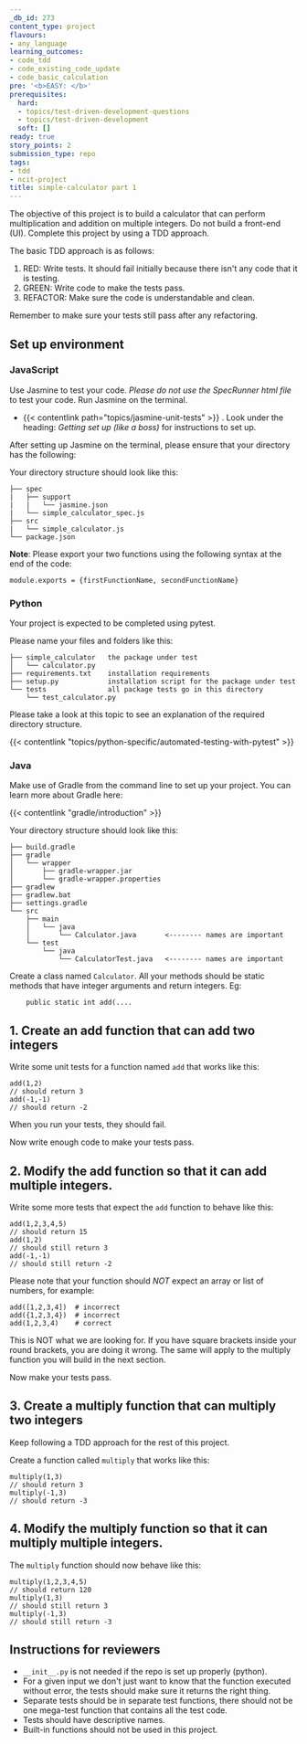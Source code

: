 ```yaml
---
_db_id: 273
content_type: project
flavours:
- any_language
learning_outcomes:
- code_tdd
- code_existing_code_update
- code_basic_calculation
pre: '<b>EASY: </b>'
prerequisites:
  hard:
  - topics/test-driven-development-questions
  - topics/test-driven-development
  soft: []
ready: true
story_points: 2
submission_type: repo
tags:
- tdd
- ncit-project
title: simple-calculator part 1
---
```


The objective of this project is to build a calculator that can perform multiplication and addition on multiple integers. Do not build a front-end (UI). Complete this project by using a TDD approach.

The basic TDD approach is as follows:

1. RED: Write tests. It should fail initially because there isn't any code that it is testing.
2. GREEN: Write code to make the tests pass.
3. REFACTOR: Make sure the code is understandable and clean.

Remember to make sure your tests still pass after any refactoring.

## Set up environment

### JavaScript

Use Jasmine to test your code. _Please do not use the SpecRunner html file_ to test your code. Run Jasmine on the terminal.

- {{< contentlink path="topics/jasmine-unit-tests" >}} . Look under the heading: _Getting set up (like a boss)_ for instructions to set up.

After setting up Jasmine on the terminal, please ensure that your directory has the following:

Your directory structure should look like this:

```
├── spec
|   ├── support
|   |   └── jasmine.json
|   └── simple_calculator_spec.js
├── src
|   └── simple_calculator.js
└── package.json
```

**Note**: Please export your two functions using the following syntax at the end of the code:

```
module.exports = {firstFunctionName, secondFunctionName}
```

### Python

Your project is expected to be completed using pytest. 

Please name your files and folders like this:

```
├── simple_calculator   the package under test
│   └── calculator.py
├── requirements.txt    installation requirements
├── setup.py            installation script for the package under test
└── tests               all package tests go in this directory
    └── test_calculator.py
```

Please take a look at this topic to see an explanation of the required directory structure.

{{< contentlink "topics/python-specific/automated-testing-with-pytest" >}}

### Java

Make use of Gradle from the command line to set up your project. You can learn more about Gradle here:

{{< contentlink "gradle/introduction" >}}

Your directory structure should look like this:


```
├── build.gradle
├── gradle
│   └── wrapper
│       ├── gradle-wrapper.jar
│       └── gradle-wrapper.properties
├── gradlew
├── gradlew.bat
├── settings.gradle
└── src
    ├── main
    │   └── java
    │       └── Calculator.java       <-------- names are important
    └── test
        └── java
            └── CalculatorTest.java   <-------- names are important
```

Create a class named `Calculator`. All your methods should be static methods that have integer arguments and return integers. Eg:

```
    public static int add(....
```

## 1. Create an add function that can add two integers

Write some unit tests for a function named `add` that works like this:

```
add(1,2)
// should return 3
add(-1,-1)
// should return -2
```

When you run your tests, they should fail.

Now write enough code to make your tests pass.

## 2. Modify the add function so that it can add multiple integers.

Write some more tests that expect the `add` function to behave like this:

```
add(1,2,3,4,5)
// should return 15
add(1,2)
// should still return 3
add(-1,-1)
// should still return -2
```

Please note that your function should _NOT_ expect an array or list of numbers, for example:

```
add([1,2,3,4])  # incorrect
add({1,2,3,4})  # incorrect
add(1,2,3,4)    # correct
```

This is NOT what we are looking for. If you have square brackets inside your round brackets, you are doing it wrong. The same will apply to the multiply function you will build in the next section.

Now make your tests pass.

## 3. Create a multiply function that can multiply two integers

Keep following a TDD approach for the rest of this project.

Create a function called `multiply` that works like this:

```
multiply(1,3)
// should return 3
multiply(-1,3)
// should return -3
```

## 4. Modify the multiply function so that it can multiply multiple integers.

The `multiply` function should now behave like this:

```
multiply(1,2,3,4,5)
// should return 120
multiply(1,3)
// should still return 3
multiply(-1,3)
// should still return -3
```

## Instructions for reviewers

- `__init__.py` is not needed if the repo is set up properly (python).
- For a given input we don't just want to know that the function executed without error, the tests should make sure it returns the right thing. 
- Separate tests should be in separate test functions, there should not be one mega-test function that contains all the test code.
- Tests should have descriptive names.
- Built-in functions should not be used in this project.